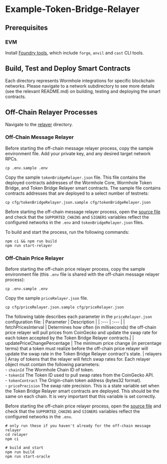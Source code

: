 # Example-Token-Bridge-Relayer

## Prerequisites

### EVM

Install [Foundry tools](https://book.getfoundry.sh/getting-started/installation), which include `forge`, `anvil` and `cast` CLI tools.

## Build, Test and Deploy Smart Contracts

Each directory represents Wormhole integrations for specific blockchain networks. Please navigate to a network subdirectory to see more details (see the relevant README.md) on building, testing and deploying the smart contracts.

## Off-Chain Relayer Processes

Navigate to the [relayer](./relayer/) directory.

### Off-Chain Message Relayer

Before starting the off-chain message relayer process, copy the sample environment file. Add your private key, and any desired target network RPCs.

```
cp .env.sample .env
```

Copy the sample `tokenBridgeRelayer.json` file. This file contains the deployed contracts addresses of the Wormhole Core, Wormhole Token Bridge, and Token Bridge Relayer smart contracts. The sample file contains contracts addresses that are deployed to a select number of testnets:

```
cp cfg/tokenBridgeRelayer.json.sample cfg/tokenBridgeRelayer.json
```

Before starting the off-chain message relayer process, open the [source file](./relayer/src/tokenBridgeRelayer/main.ts) and check that the `SUPPORTED_CHAINS` and `SIGNERS` variables reflect the configured networks in the `.env` and `tokenBridgeRelayer.json` files.

To build and start the process, run the following commands:

```
npm ci && npm run build
npm run start-relayer
```

### Off-Chain Price Relayer

Before starting the off-chain price relayer process, copy the sample environment file (this `.env` file is shared with the off-chain message relayer process):

```
cp .env.sample .env
```

Copy the sample `priceRelayer.json` file.

```
cp cfg/priceRelayer.json.sample cfg/priceRelayer.json
```

The following table describes each parameter in the `priceRelayer.json` configuration file:
| Parameter | Description |
| :--- | :--- |
| fetchPricesInterval | Determines how often (in milliseconds) the off-chain price relayer will pull prices from CoinGecko and update the swap rate for each token accepted by the Token Bridge Relayer contracts.|
| updatePriceChangePercentage | The minimum price change (in percentage terms) that a token must realize before the off-chain price relayer will update the swap rate in the Token Bridge Relayer contract's state.
| relayers | Array of tokens that the relayer will fetch swap rates for. Each relayer object must contain the following parameters: <br /> - `chainId` The Wormhole Chain ID of token. <br /> - `tokenId` The Token ID used to pull swap rates from the CoinGecko API. <br /> - `tokenContract` The Origin-chain token address (bytes32 format). <br /> - `pricePrecision` The swap rate precision. This is a state variable set when the Token Bridge Relayer smart contracts are deployed. This should be the same on each chain. It is very important that this variable is set correctly.

Before starting the off-chain price relayer process, open the [source file](./relayer/src/priceRelayer/main.ts) and check that the `SUPPORTED_CHAINS` and `SIGNERS` variables reflect the configured networks in the `.env`.

```
# only run these if you haven't already for the off-chain message relayer
cd relayer
npm ci

# build and start
npm run build
npm run start-oracle
```
